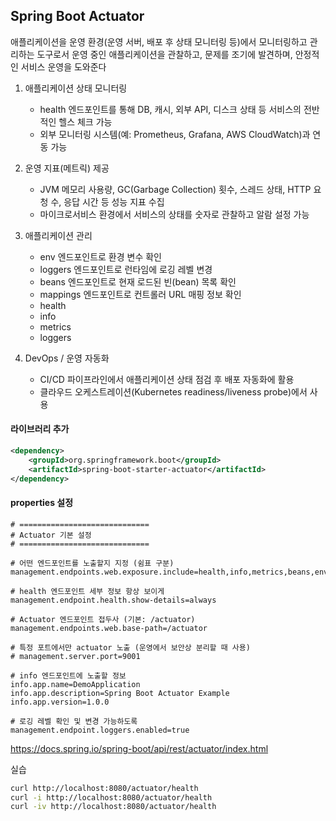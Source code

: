 ## Spring Boot Actuator

애플리케이션을 운영 환경(운영 서버, 배포 후 상태 모니터링 등)에서 모니터링하고 관리하는 도구로서 운영 중인 애플리케이션을 관찰하고, 문제를 조기에 발견하며, 안정적인 서비스 운영을 도와준다

1. 애플리케이션 상태 모니터링

   - health 엔드포인트를 통해 DB, 캐시, 외부 API, 디스크 상태 등 서비스의 전반적인 헬스 체크 가능
   - 외부 모니터링 시스템(예: Prometheus, Grafana, AWS CloudWatch)과 연동 가능

2. 운영 지표(메트릭) 제공

   - JVM 메모리 사용량, GC(Garbage Collection) 횟수, 스레드 상태, HTTP 요청 수, 응답 시간 등 성능 지표 수집
   - 마이크로서비스 환경에서 서비스의 상태를 숫자로 관찰하고 알람 설정 가능

3. 애플리케이션 관리

   - env 엔드포인트로 환경 변수 확인
   - loggers 엔드포인트로 런타임에 로깅 레벨 변경
   - beans 엔드포인트로 현재 로드된 빈(bean) 목록 확인
   - mappings 엔드포인트로 컨트롤러 URL 매핑 정보 확인
   - health
   - info
   - metrics
   - loggers

4. DevOps / 운영 자동화

   - CI/CD 파이프라인에서 애플리케이션 상태 점검 후 배포 자동화에 활용
   - 클라우드 오케스트레이션(Kubernetes readiness/liveness probe)에서 사용

#### 라이브러리 추가

```xml
<dependency>
    <groupId>org.springframework.boot</groupId>
    <artifactId>spring-boot-starter-actuator</artifactId>
</dependency>
```

#### properties 설정

```properties
# =============================
# Actuator 기본 설정
# =============================

# 어떤 엔드포인트를 노출할지 지정 (쉼표 구분)
management.endpoints.web.exposure.include=health,info,metrics,beans,env,loggers,mappings

# health 엔드포인트 세부 정보 항상 보이게
management.endpoint.health.show-details=always

# Actuator 엔드포인트 접두사 (기본: /actuator)
management.endpoints.web.base-path=/actuator

# 특정 포트에서만 actuator 노출 (운영에서 보안상 분리할 때 사용)
# management.server.port=9001

# info 엔드포인트에 노출할 정보
info.app.name=DemoApplication
info.app.description=Spring Boot Actuator Example
info.app.version=1.0.0

# 로깅 레벨 확인 및 변경 가능하도록
management.endpoint.loggers.enabled=true
```

https://docs.spring.io/spring-boot/api/rest/actuator/index.html

실습

```bash
curl http://localhost:8080/actuator/health
curl -i http://localhost:8080/actuator/health
curl -iv http://localhost:8080/actuator/health
```

